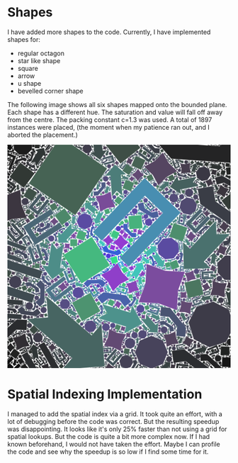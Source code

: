 # Shapes

I have added more shapes to the code.
Currently, I have implemented shapes for:
- regular octagon
- star like shape
- square
- arrow
- u shape
- bevelled corner shape

The following image shows all six shapes mapped onto the bounded plane.
Each shape has a different hue. 
The saturation and value will fall off away from the centre.
The packing constant c=1.3 was used.
A total of 1897 instances were placed, (the moment when my patience ran out, and I aborted the placement.)

![Example Image](../project_images/sample7.png?raw=true "c=1.3")

# Spatial Indexing Implementation

I managed to add the spatial index via a grid.
It took quite an effort, with a lot of debugging before the code was correct.
But the resulting speedup was disappointing.
It looks like it's only 25% faster than not using a grid for spatial lookups.
But the code is quite a bit more complex now.
If I had known beforehand, I would not have taken the effort.
Maybe I can profile the code and see why the speedup is so low if I find some time for it.

